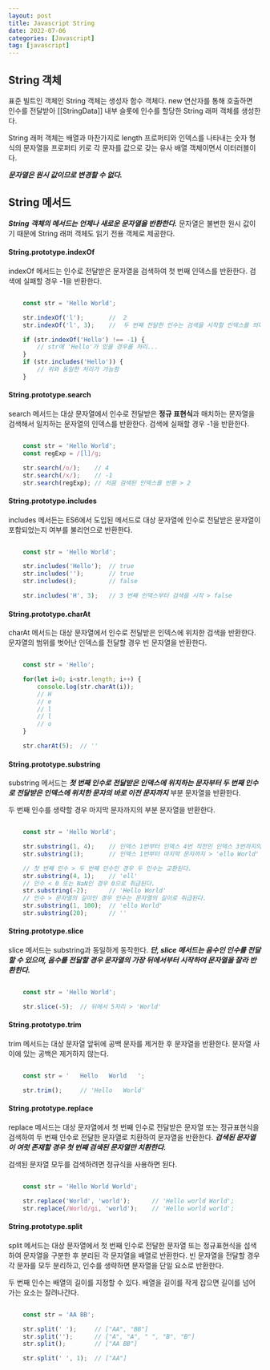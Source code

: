 ```yaml
---
layout: post
title: Javascript String
date: 2022-07-06
categories: [Javascript]
tag: [javascript]
---
```


## String 객체

표준 빌트인 객체인 String 객체는 생성자 함수 객체다. new 연산자를 통해 호출하면 인수를 전달받아 [[StringData]] 내부 슬롯에 인수를 할당한 String 래퍼 객체를 생성한다.

String 래퍼 객체는 배열과 마찬가지로 length 프로퍼티와 인덱스를 나타내는 숫자 형식의 문자열을 프로퍼티 키로 각 문자를 값으로 갖는 유사 배열 객체이면서 이터러블이다. 

***문자열은 원시 값이므로 변경할 수 없다.***

## String 메서드

***String 객체의 메서드는 언제나 새로운 문자열을 반환한다.*** 문자열은 불변한 원시 값이기 때문에 String 래퍼 객체도 읽기 전용 객체로 제공한다.

#### String.prototype.indexOf

indexOf 메서드는 인수로 전달받은 문자열을 검색하여 첫 번째 인덱스를 반환한다. 검색에 실패할 경우 -1을 반환한다.

```javascript

    const str = 'Hello World';

    str.indexOf('l');       //  2
    str.indexOf('l', 3);    //  두 번째 전달한 인수는 검색을 시작할 인덱스를 의미 > 3

    if (str.indexOf('Hello') !== -1) {
        // str에 'Hello'가 있을 경우를 처리...
    }
    if (str.includes('Hello')) {
        // 위와 동일한 처리가 가능함
    }

```

#### String.prototype.search

search 메서드는 대상 문자열에서 인수로 전달받은 **정규 표현식**과 매치하는 문자열을 검색해서 일치하는 문자열의 인덱스를 반환한다. 검색에 실패할 경우 -1을 반환한다.

```javascript

    const str = 'Hello World';
    const regExp = /[l]/g;

    str.search(/o/);    // 4
    str.search(/x/);    // -1
    str.search(regExp); // 처음 검색된 인덱스를 반환 > 2

```

#### String.prototype.includes

includes 메서든는 ES6에서 도입된 메서드로 대상 문자열에 인수로 전달받은 문자열이 포함되었는지 여부를 불리언으로 반환한다.

```javascript

    const str = 'Hello World';

    str.includes('Hello');  // true
    str.includes('');       // true
    str.includes();         // false

    str.includes('H', 3);   // 3 번째 인덱스부터 검색을 시작 > false

```

#### String.prototype.charAt

charAt 메서드는 대상 문자열에서 인수로 전달받은 인덱스에 위치한 검색을 반환한다. 문자열의 범위를 벗어난 인덱스를 전달할 경우 빈 문자열을 반환한다.

```javascript

    const str = 'Hello';

    for(let i=0; i<str.length; i++) {
        console.log(str.charAt(i)); 
        // H
        // e
        // l
        // l
        // o
    }

    str.charAt(5);  // ''

```

#### String.prototype.substring

substring 메서드는 ***첫 번째 인수로 전달받은 인덱스에 위치하는 문자부터 두 번째 인수로 전달받은 인덱스에 위치한 문자의 바로 이전 문자까지*** 부분 문자열을 반환한다.

두 번째 인수를 생략할 경우 마지막 문자까지의 부분 문자열을 반환한다.

```javascript

    const str = 'Hello World';

    str.substring(1, 4);    // 인덱스 1번부터 인덱스 4번 직전인 인덱스 3번까지의 문자열 > 'ell'
    str.substring(1);       // 인덱스 1번부터 마지막 문자까지 > 'ello World'

    // 첫 번째 인수 > 두 번째 인수인 경우 두 인수는 교환된다.
    str.substring(4, 1);    // 'ell'
    // 인수 < 0 또는 NaN인 경우 0으로 취급된다.
    str.substring(-2);      // 'Hello World'
    // 인수 > 문자열의 길이인 경우 인수는 문자열의 길이로 취급된다.
    str.substring(1, 100);  // 'ello World'
    str.substring(20);      // ''

```

#### String.prototype.slice

slice 메서드는 substring과 동일하게 동작한다. ***단, slice 메서드는 음수인 인수를 전달할 수 있으며, 음수를 전달할 경우 문자열의 가장 뒤에서부터 시작하여 문자열을 잘라 반환한다.***

```javascript

    const str = 'Hello World';

    str.slice(-5);  // 뒤에서 5자리 > 'World'

```

#### String.prototype.trim

trim 메서드는 대상 문자열 앞뒤에 공백 문자를 제거한 후 문자열을 반환한다. 문자열 사이에 있는 공백은 제거하지 않는다.

```javascript

    const str = '   Hello   World   ';

    str.trim();     // 'Hello   World'

```

#### String.prototype.replace

replace 메서드는 대상 문자열에서 첫 번째 인수로 전달받은 문자열 또는 정규표현식을 검색하여 두 번째 인수로 전달한 문자열로 치환하여 문자열을 반환한다. ***검색된 문자열이 여럿 존재할 경우 첫 번째 검색된 문자열만 치환한다.***

검색된 문자열 모두를 검색하려면 정규식을 사용하면 된다.

```javascript

    const str = 'Hello World World';

    str.replace('World', 'world');      // 'Hello world World';
    str.replace(/World/gi, 'world');    // 'Hello world world';

```

#### String.prototype.split

split 메서드는 대상 문자열에서 첫 번째 인수로 전달한 문자열 또는 정규표현식을 섬색하여 문자열을 구분한 후 분리된 각 문자열을 배열로 반환한다. 빈 문자열을 전달할 경우 각 문자를 모두 분리하고, 인수를 생략하면 문자열을 단일 요소로 반환한다.

두 번째 인수는 배열의 길이를 지정할 수 있다. 배열을 길이를 작게 잡으면 길이를 넘어가는 요소는 잘려나간다. 

```javascript

    const str = 'AA BB';

    str.split(' ');     // ["AA", "BB"]
    str.split('');      // ["A", "A", " ", "B", "B"]
    str.split();        // ["AA BB"]

    str.split(' ', 1);  // ["AA"]

```